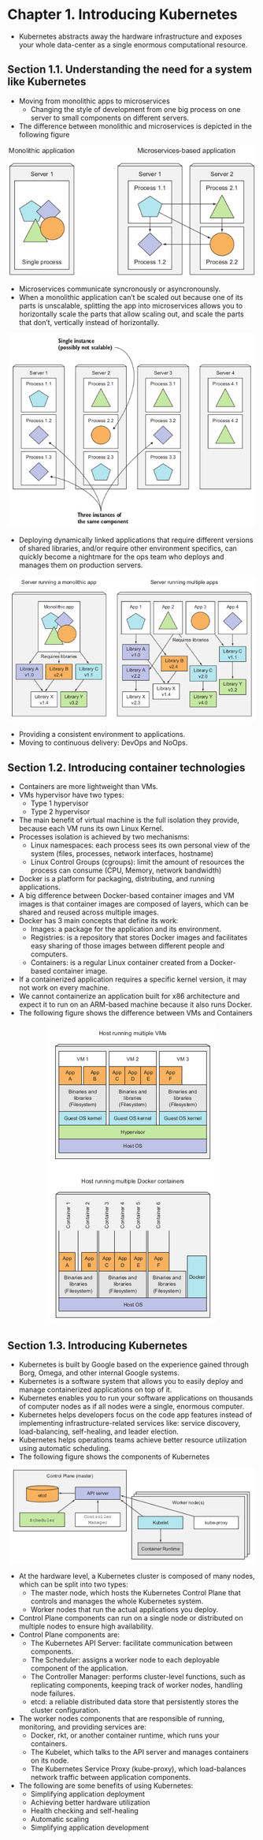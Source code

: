 # Chapter 1. Introducing Kubernetes

- Kubernetes abstracts away the hardware infrastructure and exposes your whole data-center as a single enormous computational resource.

## Section 1.1. Understanding the need for a system like Kubernetes

- Moving from monolithic apps to microservices
  - Changing the style of development from one big process on one server to small components on different servers.
- The difference between monolithic and microservices is depicted in the following figure

<p align="center">
  <img src="images/monolithic-vs-microservices.png" alt="Monolithic VS Microservices"/>
</p>

- Microservices communicate syncronously or asyncronounsly.
- When a monolithic application can’t be scaled out because one of its parts is unscalable, splitting the app into microservices allows you to horizontally scale the parts that allow scaling out, and scale the parts that don’t, vertically instead of horizontally.

<p align="center">
  <img src="images/microservices-scaling.png" alt="Each microservice can be scaled individually"/>
</p>

- Deploying dynamically linked applications that require different versions of shared libraries, and/or require other environment specifics, can quickly become a nightmare for the ops team who deploys and manages them on production servers.

<p align="center">
  <img src="images/libraries-dependence.png" alt="Multiple applications running on the same host may have conflicting dependencies"/>
</p>

- Providing a consistent environment to applications.
- Moving to continuous delivery: DevOps and NoOps.

## Section 1.2. Introducing container technologies

- Containers are more lightweight than VMs.
- VMs hypervisor have two types:
  - Type 1 hypervisor
  - Type 2 hypervisor
- The main benefit of virtual machine is the full isolation they provide, because each VM runs its own Linux Kernel.
- Processes isolation is achieved by two mechanisms:
  - Linux namespaces: each process sees its own personal view of the system (files, processes, network interfaces, hostname)
  - Linux Control Groups (cgroups): limit the amount of resources the process can consume (CPU, Memory, network bandwidth)
- Docker is a platform for packaging, distributing, and running applications.
- A big difference between Docker-based container images and VM
images is that container images are composed of layers, which can be shared and reused across multiple images.
- Docker has 3 main concepts that define its work:
  - Images: a package for the application and its environment.
  - Registries: is a repository that stores Docker images and facilitates easy sharing of those images between different people and computers.
  - Containers: is a regular Linux container created from a Docker-based container image.
- If a containerized application requires a specific kernel version, it may not work on every machine.
- We cannot containerize an application built for x86 architecture and expect it to run on an ARM-based machine because it also runs Docker.
- The following figure shows the difference between VMs and Containers

<p align="center">
  <img src="images/vms-vs-containers.png" alt="Difference between VMs and Containers"/>
</p>

## Section 1.3. Introducing Kubernetes

- Kubernetes is built by Google based on the experience gained through Borg, Omega, and other internal Google systems.
- Kubernetes is a software system that allows you to easily deploy and manage containerized applications on top of it.
- Kubernetes enables you to run your software applications on thousands of computer nodes as if all nodes were a single, enormous computer.
- Kubernetes helps developers focus on the code app features instead of implementing infrastructure-related services like: service discovery, load-balancing, self-healing, and leader election.
- Kubernetes helps operations teams achieve better resource utilization using automatic scheduling.
- The following figure shows the components of Kubernetes

<p align="center">
  <img src="images/k8s-components.png" alt="Kubernetes components"/>
</p>

- At the hardware level, a Kubernetes cluster is composed of many nodes, which can be split into two types:
  - The master node, which hosts the Kubernetes Control Plane that controls and manages the whole Kubernetes system.
  - Worker nodes that run the actual applications you deploy.
- Control Plane components can run on a single node or distributed on multiple nodes to ensure high availability.
- Control Plane components are:
  - The Kubernetes API Server: facilitate communication between components.
  - The Scheduler: assigns a worker node to each deployable component of the application.
  - The Controller Manager: performs cluster-level functions, such as replicating components, keeping track of worker nodes, handling node failures.
  - etcd: a reliable distributed data store that persistently stores the cluster configuration.
- The worker nodes components that are responsible of running, monitoring, and providing services are:
  - Docker, rkt, or another container runtime, which runs your containers.
  - The Kubelet, which talks to the API server and manages containers on its node.
  - The Kubernetes Service Proxy (kube-proxy), which load-balances network traffic between application components.
- The following are some benefits of using Kubernetes:
  - Simplifying application deployment
  - Achieving better hardware utilization
  - Health checking and self-healing
  - Automatic scaling
  - Simplifying application development
